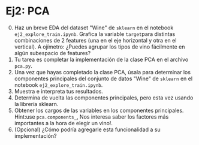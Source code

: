 # Ej2: PCA

0. Haz un breve EDA del dataset "Wine" de `sklearn` en el notebook `ej2_explore_train.ipynb`. Grafica la variable `target`para distintas combinaciones de 2 features (una en el eje horizontal y otra en el vertical). A ojímetro: ¿Puedes agrupar los tipos de vino fácilmente en algún subespacio de features? 
1. Tu tarea es completar la implementación de la clase PCA en el archivo `pca.py`.
2. Una vez que hayas completado la clase PCA, úsala para determinar los componentes principales del conjunto de datos "Wine" de `sklearn` en el notebook `ej2_explore_train.ipynb`.
3. Muestra e interpreta tus resultados. 
4. Determina de vuelta las componentes principales, pero esta vez usando la librería sklearn.
5. Obtener los cargos de las variables en los componentes principales. Hint:use `pca.components_`, Nos interesa saber los factores más importantes a la hora de elegir un vino!.
6. (Opcional) ¿Cómo podría agregarle esta funcionalidad a su implementación?